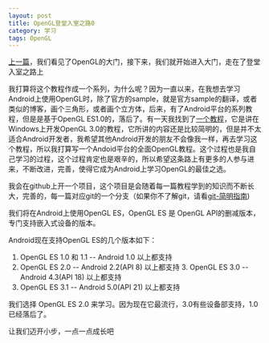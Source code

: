 ```yaml
---
layout: post
title: OpenGL登堂入室之路0
category: 学习
tags: OpenGL
---
```


[上一篇](http://jinguoliang.github.io/2017/01/06/opengl-1.html)，我们看见了OpenGL的大门，接下来，我们就开始进入大门，走在了登堂入室之路上  

我打算将这个教程作成一个系列，为什么呢？因为一直以来，在我想去学习Android上使用OpenGL时，除了官方的sample，就是官方sample的翻译，或者类似的博客，画个三角形，或者画个立方体，后来，有了Android平台的系列教程，但是是基于OpenGL ES1.0的，落后了。有一天我找到了[一个教程](http://bullteacher.com/category/zh_learnopengl_com)，它是讲在Windows上开发OpenGL 3.0的教程，它所讲的内容还是比较简明的，但是并不太适合Android开发者，我希望其他Android开发的朋友不会像我一样，再去学习这个教程，所以我打算写一个Andoid平台的全面OpenGL教程。这个过程也是我自己学习的过程，这个过程肯定也是艰辛的，所以希望这条路上有更多的人参与进来，不断改进，完善，使得它成为Android上学习OpenGL的最佳之选。  

我会在github上开一个项目，这个项目是会随着每一篇教程学到的知识而不断长大，完善的，每一篇对应git的一个分支（如果你不了解git，请看[git-简明指南](http://rogerdudler.github.io/git-guide/index.zh.html))  

我们将在Android上使用OpenGL ES，OpenGL ES 是 OpenGL API的删减版本，专门支持嵌入式设备的版本。  

Android现在支持OpenGL ES的几个版本如下：  

1. OpenGL ES 1.0 和 1.1  --  Android 1.0 以上都支持
2.  OpenGL ES 2.0  --  Android 2.2(API 8) 以上都支持 3.  OpenGL ES 3.0  --  Android 4.3(API 18) 以上都支持
4.  OpenGL ES 3.1  --  Android 5.0(API 21) 以上都支持

我们选择 OpenGL ES 2.0 来学习。因为现在它最流行，3.0有些设备部支持，1.0已经落后了。

让我们迈开小步，一点一点成长吧

